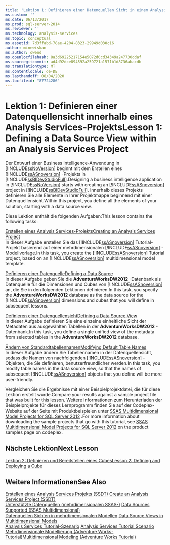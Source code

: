 ```yaml
---
title: 'Lektion 1: Definieren einer Datenquellen Sicht in einem Analysis Services Projekt | Microsoft-Dokumentation'
ms.custom: ''
ms.date: 06/13/2017
ms.prod: sql-server-2014
ms.reviewer: ''
ms.technology: analysis-services
ms.topic: conceptual
ms.assetid: 7d3ffabd-78ae-4204-8323-29949d030c16
author: minewiskan
ms.author: owend
ms.openlocfilehash: 8a3d69225217154e5072d0cd34349a247730ddaf
ms.sourcegitcommit: ad4d92dce894592a259721a1571b1d8736abacdb
ms.translationtype: MT
ms.contentlocale: de-DE
ms.lasthandoff: 08/04/2020
ms.locfileid: "87724286"
---
```

# <a name="lesson-1-defining-a-data-source-view-within-an-analysis-services-project"></a><span data-ttu-id="84bb6-102">Lektion 1: Definieren einer Datenquellensicht innerhalb eines Analysis Services-Projekts</span><span class="sxs-lookup"><span data-stu-id="84bb6-102">Lesson 1: Defining a Data Source View within an Analysis Services Project</span></span>
  <span data-ttu-id="84bb6-103">Der Entwurf einer Business Intelligence-Anwendung in [!INCLUDE[ssNoVersion](../includes/ssnoversion-md.md)] beginnt mit dem Erstellen eines [!INCLUDE[ssASnoversion](../includes/ssasnoversion-md.md)] -Projekts in [!INCLUDE[ssBIDevStudioFull](../includes/ssbidevstudiofull-md.md)].</span><span class="sxs-lookup"><span data-stu-id="84bb6-103">Designing a business intelligence application in [!INCLUDE[ssNoVersion](../includes/ssnoversion-md.md)] starts with creating an [!INCLUDE[ssASnoversion](../includes/ssasnoversion-md.md)] project in [!INCLUDE[ssBIDevStudioFull](../includes/ssbidevstudiofull-md.md)].</span></span> <span data-ttu-id="84bb6-104">Innerhalb dieses Projekts definieren Sie alle Elemente in Ihrer Projektmappe beginnend mit einer Datenquellensicht.</span><span class="sxs-lookup"><span data-stu-id="84bb6-104">Within this project, you define all the elements of your solution, starting with a data source view.</span></span>  
  
 <span data-ttu-id="84bb6-105">Diese Lektion enthält die folgenden Aufgaben:</span><span class="sxs-lookup"><span data-stu-id="84bb6-105">This lesson contains the following tasks:</span></span>  
  
 [<span data-ttu-id="84bb6-106">Erstellen eines Analysis Services-Projekts</span><span class="sxs-lookup"><span data-stu-id="84bb6-106">Creating an Analysis Services Project</span></span>](lesson-1-1-creating-an-analysis-services-project.md)  
 <span data-ttu-id="84bb6-107">In dieser Aufgabe erstellen Sie das [!INCLUDE[ssASnoversion](../includes/ssasnoversion-md.md)] Tutorial-Projekt basierend auf einer mehrdimensionalen [!INCLUDE[ssASnoversion](../includes/ssasnoversion-md.md)] -Modellvorlage.</span><span class="sxs-lookup"><span data-stu-id="84bb6-107">In this task, you create the [!INCLUDE[ssASnoversion](../includes/ssasnoversion-md.md)] Tutorial project, based on an [!INCLUDE[ssASnoversion](../includes/ssasnoversion-md.md)] multidimensional model template.</span></span>  
  
 [<span data-ttu-id="84bb6-108">Definieren einer Datenquelle</span><span class="sxs-lookup"><span data-stu-id="84bb6-108">Defining a Data Source</span></span>](lesson-1-2-defining-a-data-source.md)  
 <span data-ttu-id="84bb6-109">In dieser Aufgabe geben Sie die **AdventureWorksDW2012** -Datenbank als Datenquelle für die Dimensionen und Cubes von [!INCLUDE[ssASnoversion](../includes/ssasnoversion-md.md)] an, die Sie in den folgenden Lektionen definieren.</span><span class="sxs-lookup"><span data-stu-id="84bb6-109">In this task, you specify the **AdventureWorksDW2012** database as the data source for the [!INCLUDE[ssASnoversion](../includes/ssasnoversion-md.md)] dimensions and cubes that you will define in subsequent lessons.</span></span>  
  
 [<span data-ttu-id="84bb6-110">Definieren einer Datenquellensicht</span><span class="sxs-lookup"><span data-stu-id="84bb6-110">Defining a Data Source View</span></span>](lesson-1-3-defining-a-data-source-view.md)  
 <span data-ttu-id="84bb6-111">In dieser Aufgabe definieren Sie eine einzelne einheitliche Sicht der Metadaten aus ausgewählten Tabellen in der **AdventureWorksDW2012** -Datenbank.</span><span class="sxs-lookup"><span data-stu-id="84bb6-111">In this task, you define a single unified view of the metadata from selected tables in the **AdventureWorksDW2012** database.</span></span>  
  
 [<span data-ttu-id="84bb6-112">Ändern von Standardtabellennamen</span><span class="sxs-lookup"><span data-stu-id="84bb6-112">Modifying Default Table Names</span></span>](lesson-1-4-modifying-default-table-names.md)  
 <span data-ttu-id="84bb6-113">In dieser Aufgabe ändern Sie Tabellennamen in der Datenquellensicht, sodass die Namen von nachfolgenden [!INCLUDE[ssASnoversion](../includes/ssasnoversion-md.md)] -Objekten, die Sie definieren, benutzerfreundlicher werden.</span><span class="sxs-lookup"><span data-stu-id="84bb6-113">In this task, you modify table names in the data source view, so that the names of subsequent [!INCLUDE[ssASnoversion](../includes/ssasnoversion-md.md)] objects that you define will be more user-friendly.</span></span>  
  
 <span data-ttu-id="84bb6-114">Vergleichen Sie die Ergebnisse mit einer Beispielprojektdatei, die für diese Lektion erstellt wurde.</span><span class="sxs-lookup"><span data-stu-id="84bb6-114">Compare your results against a sample project file that was built for this lesson.</span></span> <span data-ttu-id="84bb6-115">Weitere Informationen zum Herunterladen der Beispielprojekte für dieses Lernprogramm finden Sie auf der Codeplex-Website auf der Seite mit Produktbeispielen unter [SSAS Multidimensional Model Projects for SQL Server 2012](https://go.microsoft.com/fwlink/p/?LinkID=221866) .</span><span class="sxs-lookup"><span data-stu-id="84bb6-115">For more information about downloading the sample projects that go with this tutorial, see [SSAS Multidimensional Model Projects for SQL Server 2012](https://go.microsoft.com/fwlink/p/?LinkID=221866) on the product samples page on codeplex.</span></span>  
  
## <a name="next-lesson"></a><span data-ttu-id="84bb6-116">Nächste Lektion</span><span class="sxs-lookup"><span data-stu-id="84bb6-116">Next Lesson</span></span>  
 [<span data-ttu-id="84bb6-117">Lektion 2: Definieren und Bereitstellen eines Cubes</span><span class="sxs-lookup"><span data-stu-id="84bb6-117">Lesson 2: Defining and Deploying a Cube</span></span>](lesson-2-defining-and-deploying-a-cube.md)  
  
## <a name="see-also"></a><span data-ttu-id="84bb6-118">Weitere Informationen</span><span class="sxs-lookup"><span data-stu-id="84bb6-118">See Also</span></span>  
 <span data-ttu-id="84bb6-119">[Erstellen eines Analysis Services Projekts &#40;SSDT&#41;](multidimensional-models/create-an-analysis-services-project-ssdt.md) </span><span class="sxs-lookup"><span data-stu-id="84bb6-119">[Create an Analysis Services Project &#40;SSDT&#41;](multidimensional-models/create-an-analysis-services-project-ssdt.md) </span></span>  
 <span data-ttu-id="84bb6-120">[Unterstützte Datenquellen &#40;mehrdimensionalen SSAS-&#41;](multidimensional-models/supported-data-sources-ssas-multidimensional.md) </span><span class="sxs-lookup"><span data-stu-id="84bb6-120">[Data Sources Supported &#40;SSAS Multidimensional&#41;](multidimensional-models/supported-data-sources-ssas-multidimensional.md) </span></span>  
 <span data-ttu-id="84bb6-121">[Datenquellen Sichten in mehrdimensionalen Modellen](multidimensional-models/data-source-views-in-multidimensional-models.md) </span><span class="sxs-lookup"><span data-stu-id="84bb6-121">[Data Source Views in Multidimensional Models](multidimensional-models/data-source-views-in-multidimensional-models.md) </span></span>  
 <span data-ttu-id="84bb6-122">[Analysis Services Tutorial-Szenario](analysis-services-tutorial-scenario.md) </span><span class="sxs-lookup"><span data-stu-id="84bb6-122">[Analysis Services Tutorial Scenario](analysis-services-tutorial-scenario.md) </span></span>  
 [<span data-ttu-id="84bb6-123">Mehrdimensionale Modellierung &#40;Adventure Works-Tutorial&#41;</span><span class="sxs-lookup"><span data-stu-id="84bb6-123">Multidimensional Modeling &#40;Adventure Works Tutorial&#41;</span></span>](multidimensional-modeling-adventure-works-tutorial.md)  
  
  
